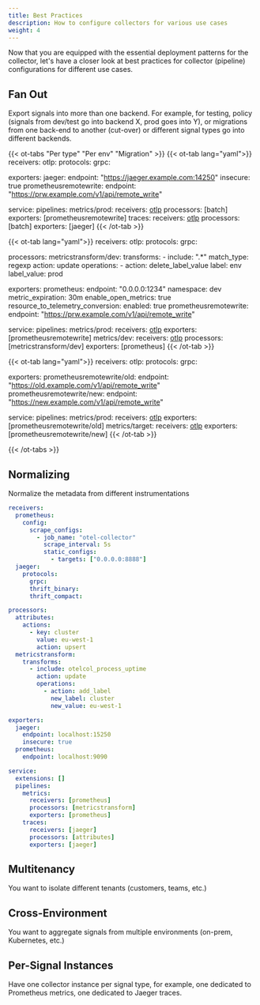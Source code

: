 ```yaml
---
title: Best Practices
description: How to configure collectors for various use cases
weight: 4
---
```


Now that you are equipped with the essential deployment patterns for the
collector, let's have a closer look at best practices for collector (pipeline)
configurations for different use cases.

## Fan Out

Export signals into more than one backend. For example, for testing, policy
(signals from dev/test go into backend X, prod goes into Y), or migrations from
one back-end to another (cut-over) or different signal types go into different
backends.

<!-- prettier-ignore-start -->
{{< ot-tabs "Per type" "Per env" "Migration" >}}
{{< ot-tab lang="yaml">}}
receivers:
  otlp:
    protocols:
      grpc:

exporters:
  jaeger:
    endpoint: "https://jaeger.example.com:14250"
    insecure: true
  prometheusremotewrite:
    endpoint: "https://prw.example.com/v1/api/remote_write"

service:
  pipelines:
    metrics/prod:
      receivers: [otlp]
      processors: [batch]
      exporters: [prometheusremotewrite]
    traces:
      receivers: [otlp]
      processors: [batch]
      exporters: [jaeger]
{{< /ot-tab >}}

{{< ot-tab lang="yaml">}}
receivers:
  otlp:
    protocols:
      grpc:

processors:
  metricstransform/dev:
    transforms:
    - include: ".*"
      match_type: regexp
      action: update
      operations:
      - action: delete_label_value
        label: env
        label_value: prod

exporters:
  prometheus:
    endpoint: "0.0.0.0:1234"
    namespace: dev
    metric_expiration: 30m
    enable_open_metrics: true
    resource_to_telemetry_conversion:
      enabled: true
  prometheusremotewrite:
    endpoint: "https://prw.example.com/v1/api/remote_write"

service:
  pipelines:
    metrics/prod:
      receivers: [otlp]
      exporters: [prometheusremotewrite]
    metrics/dev:
      receivers: [otlp]
      processors: [metricstransform/dev]
      exporters: [prometheus]
{{< /ot-tab >}}

{{< ot-tab lang="yaml">}}
receivers:
  otlp:
    protocols:
      grpc:

exporters:
  prometheusremotewrite/old:
    endpoint: "https://old.example.com/v1/api/remote_write"
  prometheusremotewrite/new:
    endpoint: "https://new.example.com/v1/api/remote_write"

service:
  pipelines:
    metrics/prod:
      receivers: [otlp]
      exporters: [prometheusremotewrite/old]
    metrics/target:
      receivers: [otlp]
      exporters: [prometheusremotewrite/new]
{{< /ot-tab >}}

{{< /ot-tabs >}}
<!-- prettier-ignore-end -->

## Normalizing

Normalize the metadata from different instrumentations

```yaml
receivers:
  prometheus:
    config:
      scrape_configs:
        - job_name: "otel-collector"
          scrape_interval: 5s
          static_configs:
            - targets: ["0.0.0.0:8888"]
  jaeger:
    protocols:
      grpc:
      thrift_binary:
      thrift_compact:

processors:
  attributes:
    actions:
      - key: cluster
        value: eu-west-1
        action: upsert
  metricstransform:
    transforms:
      - include: otelcol_process_uptime
        action: update
        operations:
          - action: add_label
            new_label: cluster
            new_value: eu-west-1

exporters:
  jaeger:
    endpoint: localhost:15250
    insecure: true
  prometheus:
    endpoint: localhost:9090

service:
  extensions: []
  pipelines:
    metrics:
      receivers: [prometheus]
      processors: [metricstransform]
      exporters: [prometheus]
    traces:
      receivers: [jaeger]
      processors: [attributes]
      exporters: [jaeger]
```

## Multitenancy

You want to isolate different tenants (customers, teams, etc.)

## Cross-Environment

You want to aggregate signals from multiple environments (on-prem, Kubernetes,
etc.)

## Per-Signal Instances

Have one collector instance per signal type, for example, one dedicated to
Prometheus metrics, one dedicated to Jaeger traces.

[instrumentation]: /docs/instrumentation/
[otlp]: /docs/reference/specification/protocol/
[collector]: /docs/collector/
[instrument-java-metrics]: /docs/instrumentation/java/manual/#metrics
[otlp-exporter]: /docs/reference/specification/protocol/exporter/
[java-otlp-example]:
  https://github.com/open-telemetry/opentelemetry-java-docs/tree/main/otlp
[py-otlp-example]:
  https://opentelemetry-python.readthedocs.io/en/stable/examples/metrics/instruments/README.html
[lb-exporter]:
  https://github.com/open-telemetry/opentelemetry-collector-contrib/tree/main/exporter/loadbalancingexporter
[spanmetrics-processor]:
  https://github.com/open-telemetry/opentelemetry-collector-contrib/tree/main/processor/spanmetricsprocessor
[gh-patterns]:
  https://github.com/jpkrohling/opentelemetry-collector-deployment-patterns/
[y-patterns]: https://www.youtube.com/watch?v=WhRrwSHDBFs

